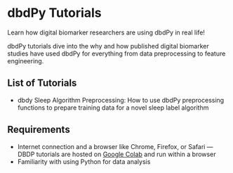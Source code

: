 # dbdPy Tutorials

Learn how digital biomarker researchers are using dbdPy in real life!

dbdPy tutorials dive into the why and how published digital biomarker studies have used dbdPy for everything from data preprocessing to feature engineering.

## List of Tutorials

- dbdy Sleep Algorithm Preprocessing: How to use dbdPy preprocessing functions to prepare training data for a novel sleep label algorithm

## Requirements
- Internet connection and a browser like Chrome, Firefox, or Safari — DBDP tutorials are hosted on [Google Colab](https://colab.research.google.com/) and run within a browser
- Familiarity with using Python for data analysis
